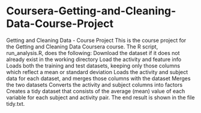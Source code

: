# Coursera-Getting-and-Cleaning-Data-Course-Project
Getting and Cleaning Data - Course Project This is the course project for the Getting and Cleaning Data Coursera course. The R script, run_analysis.R, does the following:  Download the dataset if it does not already exist in the working directory Load the activity and feature info Loads both the training and test datasets, keeping only those columns which reflect a mean or standard deviation Loads the activity and subject data for each dataset, and merges those columns with the dataset Merges the two datasets Converts the activity and subject columns into factors Creates a tidy dataset that consists of the average (mean) value of each variable for each subject and activity pair. The end result is shown in the file tidy.txt.

